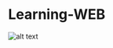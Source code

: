 # Learning-WEB
![alt text](https://raw.githubusercontent.com/gabrielcavalcanti13/learning-web/branch/path/to/img.png)
